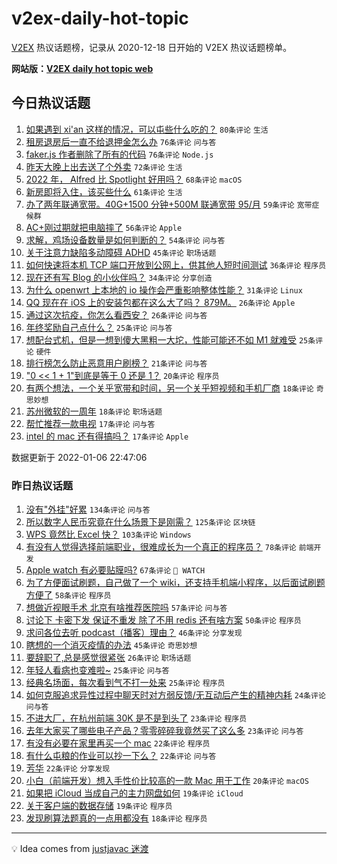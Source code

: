# v2ex-daily-hot-topic

[V2EX](https://www.v2ex.com/) 热议话题榜，记录从 2020-12-18 日开始的 V2EX 热议话题榜单。

**网站版：[V2EX daily hot topic web](https://boojack.github.io/v2ex-daily-hot-topic-web/)**

## 今日热议话题

<!-- TODAY BEGIN -->

1. [如果遇到 xi'an 这样的情况，可以屯些什么吃的？](https://www.v2ex.com/t/826634) `80条评论` `生活`
1. [租房退房后一直不给退押金怎么办](https://www.v2ex.com/t/826511) `76条评论` `问与答`
1. [faker.js 作者删除了所有的代码](https://www.v2ex.com/t/826515) `76条评论` `Node.js`
1. [昨天大晚上出去送了个外卖](https://www.v2ex.com/t/826500) `72条评论` `生活`
1. [2022 年， Alfred 比 Spotlight 好用吗？](https://www.v2ex.com/t/826521) `68条评论` `macOS`
1. [新房即将入住，该买些什么](https://www.v2ex.com/t/826574) `61条评论` `生活`
1. [办了两年联通宽带。40G+1500 分钟+500M 联通宽带 95/月](https://www.v2ex.com/t/826516) `59条评论` `宽带症候群`
1. [AC+刚过期就把电脑摔了](https://www.v2ex.com/t/826543) `56条评论` `Apple`
1. [求解，鸡场设备数量是如何判断的？](https://www.v2ex.com/t/826645) `54条评论` `问与答`
1. [关于注意力缺陷多动障碍 ADHD](https://www.v2ex.com/t/826520) `45条评论` `职场话题`
1. [如何快速将本机 TCP 端口开放到公网上，供其他人短时间测试](https://www.v2ex.com/t/826587) `36条评论` `程序员`
1. [现在还有写 Blog 的小伙伴吗？](https://www.v2ex.com/t/826665) `34条评论` `分享创造`
1. [为什么 openwrt 上本地的 io 操作会严重影响整体性能？](https://www.v2ex.com/t/826588) `31条评论` `Linux`
1. [QQ 现在在 iOS 上的安装包都在这么大了吗？ 879M。](https://www.v2ex.com/t/826683) `26条评论` `Apple`
1. [通过这次抗疫，你怎么看西安？](https://www.v2ex.com/t/826560) `26条评论` `问与答`
1. [年终奖励自己点什么？](https://www.v2ex.com/t/826594) `25条评论` `问与答`
1. [想配台式机，但是一想到傻大黑粗一大坨，性能可能还不如 M1 就难受](https://www.v2ex.com/t/826568) `25条评论` `硬件`
1. [排行榜怎么防止恶意用户刷榜？](https://www.v2ex.com/t/826487) `21条评论` `问与答`
1. ["0 << 1 + 1"到底是等于 0 还是 1？](https://www.v2ex.com/t/826484) `20条评论` `程序员`
1. [有两个想法，一个关乎宽带和时间，另一个关乎短视频和手机厂商](https://www.v2ex.com/t/826583) `18条评论` `奇思妙想`
1. [苏州微软的一周年](https://www.v2ex.com/t/826573) `18条评论` `职场话题`
1. [帮忙推荐一款电视](https://www.v2ex.com/t/826534) `17条评论` `问与答`
1. [intel 的 mac 还有得搞吗？](https://www.v2ex.com/t/826512) `17条评论` `Apple`

数据更新于 2022-01-06 22:47:06

<!-- TODAY END -->

### 昨日热议话题

<!-- YESTERDAY BEGIN -->

1. [没有"外挂"好累](https://www.v2ex.com/t/826242) `134条评论` `问与答`
1. [所以数字人民币究竟在什么场景下是刚需？](https://www.v2ex.com/t/826333) `125条评论` `区块链`
1. [WPS 竟然比 Excel 快？](https://www.v2ex.com/t/826298) `103条评论` `Windows`
1. [有没有人觉得选择前端职业，很难成长为一个真正的程序员？](https://www.v2ex.com/t/826311) `78条评论` `前端开发`
1. [Apple watch 有必要贴膜吗?](https://www.v2ex.com/t/826280) `67条评论` ` WATCH`
1. [为了方便面试刷题，自己做了一个 wiki，还支持手机端小程序，以后面试刷题方便了](https://www.v2ex.com/t/826261) `58条评论` `程序员`
1. [想做近视眼手术 北京有啥推荐医院吗](https://www.v2ex.com/t/826307) `57条评论` `问与答`
1. [讨论下 卡密下发 保证不重发 除了不用 redis 还有啥方案](https://www.v2ex.com/t/826349) `50条评论` `程序员`
1. [求问各位去听 podcast（播客）理由？](https://www.v2ex.com/t/826257) `46条评论` `分享发现`
1. [瞎想的一个消灭疫情的办法](https://www.v2ex.com/t/826339) `45条评论` `奇思妙想`
1. [要辞职了,总是感觉很紧张](https://www.v2ex.com/t/826245) `26条评论` `职场话题`
1. [年轻人看病也变难啦~](https://www.v2ex.com/t/826440) `25条评论` `问与答`
1. [经典名场面，每次看到气不打一处来](https://www.v2ex.com/t/826338) `25条评论` `程序员`
1. [如何克服追求异性过程中聊天时对方弱反馈/无互动后产生的精神内耗](https://www.v2ex.com/t/826461) `24条评论` `问与答`
1. [不进大厂，在杭州前端 30K 是不是到头了](https://www.v2ex.com/t/826411) `23条评论` `程序员`
1. [去年大家买了哪些电子产品？零零碎碎我竟然买了这么多](https://www.v2ex.com/t/826379) `23条评论` `问与答`
1. [有没有必要在家里再买一个 mac](https://www.v2ex.com/t/826391) `22条评论` `程序员`
1. [有什么屯粮的作业可以抄一下么？](https://www.v2ex.com/t/826368) `22条评论` `问与答`
1. [芳华](https://www.v2ex.com/t/826255) `22条评论` `分享发现`
1. [小白（前端开发）想入手性价比较高的一款 Mac 用于工作](https://www.v2ex.com/t/826345) `20条评论` `macOS`
1. [如果把 iCloud 当成自己的主力网盘如何](https://www.v2ex.com/t/826449) `19条评论` `iCloud`
1. [关于客户端的数据存储](https://www.v2ex.com/t/826259) `19条评论` `程序员`
1. [发现刷算法题真的一点用都没有](https://www.v2ex.com/t/826453) `18条评论` `程序员`

<!-- YESTERDAY END -->

---

💡 Idea comes from [justjavac 迷渡](https://github.com/justjavac/)
